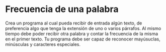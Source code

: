 # Frecuencia de una palabra

Crea un programa al cual pueda recibir de entrada algún texto, de preferencia algo que tenga la extensión de uno o varios párrafos. Al mismo tiempo debe poder recibir otra palabra y contar la frecuencia de la misma en el primer texto. Tu programa debe ser capaz de reconocer mayúsuclas, minúsculas y caracteres especiales.